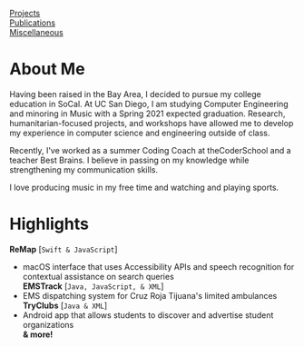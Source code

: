 [Projects](/projects/projects.md)  
[Publications](/publications.md)  
[Miscellaneous](/miscellaneous.md)  
<!--
You can use the [editor on GitHub](https://github.com/jamesbasa/jamesbasa.github.io/edit/master/README.md) to maintain and preview the content for your website in Markdown files.
Whenever you commit to this repository, GitHub Pages will run [Jekyll](https://jekyllrb.com/) to rebuild the pages in your site, from the content in your Markdown files.
[Markdown](https://guides.github.com/features/mastering-markdown/) block below
# Header 1
## Header 2
### Header 3
[Link](url) and ![Image](src)
**Bold** and _Italic_ and `Code` text
-->


# About Me

Having been raised in the Bay Area, I decided to pursue my college education in SoCal. At UC San Diego, I am studying Computer Engineering and minoring in Music with a Spring 2021 expected graduation. Research, humanitarian-focused projects, and workshops have allowed me to develop my experience in computer science and engineering outside of class.

Recently, I've worked as a summer Coding Coach at theCoderSchool and a teacher Best Brains. I believe in passing on my knowledge while strengthening my communication skills.

I love producing music in my free time and watching and playing sports.



# Highlights

**ReMap** [`Swift & JavaScript`]
- macOS interface that uses Accessibility APIs and speech recognition for contextual assistance on search queries\
**EMSTrack** [`Java, JavaScript, & XML`]
- EMS dispatching system for Cruz Roja Tijuana's limited ambulances\
**TryClubs** [`Java & XML`]
- Android app that allows students to discover and advertise student organizations\
**& more!**
